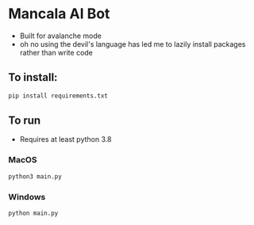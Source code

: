 # Mancala AI Bot

- Built for avalanche mode
- oh no using the devil's language has led me to lazily install packages rather than write code

## To install:

```bash
pip install requirements.txt
```

## To run

- Requires at least python 3.8

### MacOS

```bash
python3 main.py
```

### Windows

```bash
python main.py
```